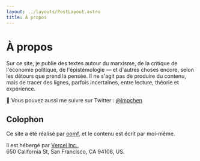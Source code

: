 ```yaml
---
layout: ../layouts/PostLayout.astro
title: À propos
---
```


# À propos

Sur ce site, je publie des textes autour du marxisme, de la critique de l'économie politique, de l'épistémologie — et d'autres choses encore, selon les détours que prend la pensée. Il ne s'agit pas de produire du contenu, mais de tracer des lignes, parfois incertaines, entre lecture, théorie et expérience.
 
📍 Vous pouvez aussi me suivre sur Twitter : [@lmpchen](https://x.com/lmpchen)

## Colophon

Ce site a été réalisé par [oomf](https://josephclenet.fr/), et le contenu est écrit par moi-même.

Il est hébergé par [Vercel Inc.](https://vercel.com/),\
650 California St, San Francisco, CA 94108, US.
